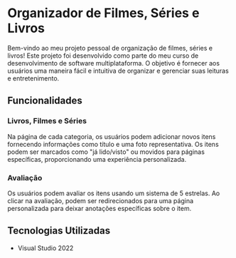 # Organizador de Filmes, Séries e Livros

Bem-vindo ao meu projeto pessoal de organização de filmes, séries e livros! Este projeto foi desenvolvido como parte do meu curso de desenvolvimento de software multiplataforma. O objetivo é fornecer aos usuários uma maneira fácil e intuitiva de organizar e gerenciar suas leituras e entretenimento.

## Funcionalidades

### Livros, Filmes e Séries

Na página de cada categoria, os usuários podem adicionar novos itens fornecendo informações como título e uma foto representativa. Os itens podem ser marcados como "já lido/visto" ou movidos para páginas específicas, proporcionando uma experiência personalizada.

### Avaliação

Os usuários podem avaliar os itens usando um sistema de 5 estrelas. Ao clicar na avaliação, podem ser redirecionados para uma página personalizada para deixar anotações específicas sobre o item.

## Tecnologias Utilizadas

- Visual Studio 2022
